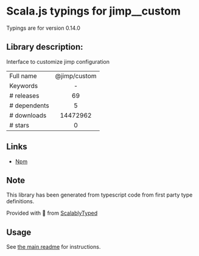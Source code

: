 
# Scala.js typings for jimp__custom

Typings are for version 0.14.0

## Library description:
Interface to customize jimp configuration

|                    |                 |
| ------------------ | :-------------: |
| Full name          | @jimp/custom |
| Keywords           | - |
| # releases         | 69 |
| # dependents       | 5 |
| # downloads        | 14472962 |
| # stars            | 0 |

## Links
- [Npm](https://www.npmjs.com/package/%40jimp%2Fcustom)
    


## Note
This library has been generated from typescript code from first party type definitions.

Provided with :purple_heart: from [ScalablyTyped](https://github.com/oyvindberg/ScalablyTyped)

## Usage
See [the main readme](../../readme.md) for instructions.


